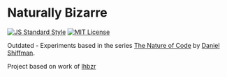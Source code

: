 # Naturally Bizarre

[![JS Standard Style](https://img.shields.io/badge/code%20style-standard-brightgreen.svg?style=flat-square)](http://standardjs.com/)
[![MIT License](https://img.shields.io/badge/license-mit-blue.svg?style=flat-square)](LICENSE)

Outdated - Experiments based in the series [The Nature of Code](http://natureofcode.com/) by [Daniel Shiffman](http://shiffman.net/).

Project based on work of [lhbzr](https://github.com/lhbzr)
